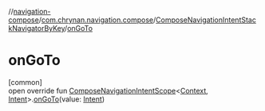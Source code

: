 //[navigation-compose](../../../index.md)/[com.chrynan.navigation.compose](../index.md)/[ComposeNavigationIntentStackNavigatorByKey](index.md)/[onGoTo](on-go-to.md)

# onGoTo

[common]\
open override fun [ComposeNavigationIntentScope](../-compose-navigation-intent-scope/index.md)&lt;[Context](index.md), [Intent](index.md)&gt;.[onGoTo](on-go-to.md)(value: [Intent](index.md))
